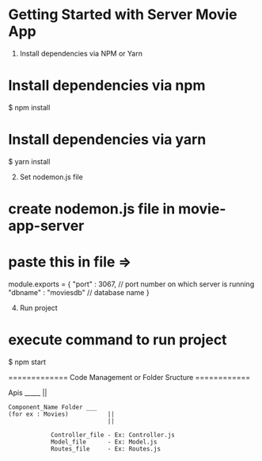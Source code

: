 # Getting Started with Server Movie App


1. Install dependencies via NPM or Yarn

# Install dependencies via npm
$ npm install

# Install dependencies via yarn
$ yarn install

2. Set nodemon.js file 

# create nodemon.js file in movie-app-server
# paste this in file => 

module.exports = {
    "port"      : 3067, // port number on which server is running
    "dbname"    : "moviesdb" // database name
}

4. Run project 

# execute command to run project
$ npm start


============= Code Management or Folder Sructure ============

Apis _____
		||

	Component_Name Folder ___
	(for ex : Movies)			||
								||
								
				Controller_file - Ex: Controller.js
				Model_file 		- Ex: Model.js
				Routes_file 	- Ex: Routes.js



				